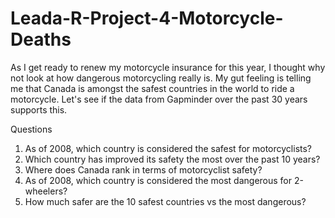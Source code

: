 # Leada-R-Project-4-Motorcycle-Deaths
As I get ready to renew my motorcycle insurance for this year, I thought why not look at how dangerous motorcycling really is. My gut feeling is telling me that Canada is amongst the safest countries in the world to ride a motorcycle. Let's see if the data from Gapminder over the past 30 years supports this.

Questions

1. As of 2008, which country is considered the safest for motorcyclists?
2. Which country has improved its safety the most over the past 10 years?
3. Where does Canada rank in terms of motorcyclist safety?
4. As of 2008, which country is considered the most dangerous for 2-wheelers?
5. How much safer are the 10 safest countries vs the most dangerous?
